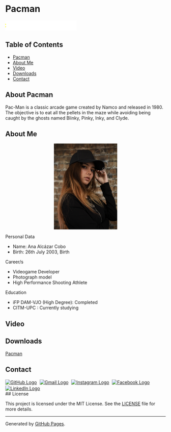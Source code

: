 # Pacman

![Header Image](assets/Header_Web.gif)

## Table of Contents
- [Pacman](#about-pacman)
- [About Me](#about-me)
- [Video](#video)
- [Downloads](#downloads)
- [Contact](#contact)

## About Pacman

Pac-Man is a classic arcade game created by Namco and released in 1980. The objective is to eat all the pellets in the maze while avoiding being caught by the ghosts named Blinky, Pinky, Inky, and Clyde.

## About Me

<img src="assets/IMG_0421.png" alt="Me" style="width:200px; max-width:100%; height:auto; display:block; margin-left:auto; margin-right:auto;"/>

Personal Data
- Name: Ana Alcázar Cobo
- Birth: 26th July 2003, Birth

Career/s
- Videogame Developer
- Photograph model
- High Performance Shooting Athlete

Education
- iFP DAM-VJO (High Degree): Completed
- CITM-UPC : Currently studying

## Video
## Downloads

<a href="https://github.com/AnaAlcazar/Shared-Projects/releases/download/Release1.0/Zyal-Ana_Pacman_v1.0.zip" download class="btn btn-blue">Pacman</a>

## Contact
<div class="button-container">
<a href="https://github.com/AnaAlcazar" target="_blank" rel="noopener noreferrer" class="btn-github">
  <img src="https://github.githubassets.com/images/modules/logos_page/GitHub-Mark.png" alt="GitHub Logo" style="width: 24px; height: 24px; vertical-align: middle; margin-right: 5px;"></a>

<a href="mailto:analcazarc.socialmedia@gmail.com" target="_blank" rel="noopener noreferrer" class="btn-gmail">
  <img src="https://www.gstatic.com/images/branding/product/2x/gmail_48dp.png" alt="Gmail Logo" style="width: 20px; height: 20px; vertical-align: middle; margin-right: 5px;"></a>

<a href="https://www.instagram.com/anastgrm" target="_blank" rel="noopener noreferrer" class="btn-instagram">
  <img src="https://upload.wikimedia.org/wikipedia/commons/a/a5/Instagram_icon.png" alt="Instagram Logo" style="width: 20px; height: 20px; vertical-align: middle; margin-right: 5px;"></a>

<a href="https://www.facebook.com/ana.trex.7" target="_blank" rel="noopener noreferrer" class="btn-facebook">
  <img src="https://upload.wikimedia.org/wikipedia/commons/5/51/Facebook_f_logo_%282019%29.svg" alt="Facebook Logo" style="width: 20px; height: 20px; vertical-align: middle; margin-right: 5px;"></a>

<a href="https://www.linkedin.com/in/ana-alcázar-cobo-295419221" target="_blank" rel="noopener noreferrer" class="btn-linkedin">
  <img src="https://upload.wikimedia.org/wikipedia/commons/c/ca/LinkedIn_logo_initials.png" alt="LinkedIn Logo" style="width: 20px; height: 20px; vertical-align: middle; margin-right: 5px;"></a>
</div>
## License

This project is licensed under the MIT License. See the [LICENSE](LICENSE) file for more details.

---

Generated by [GitHub Pages](https://pages.github.com/).

